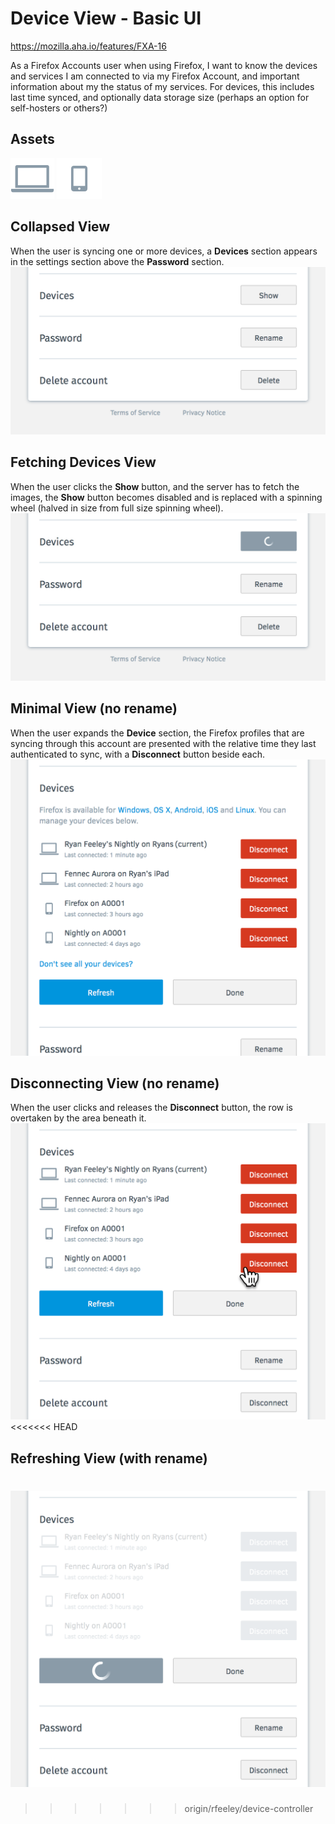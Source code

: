 
Device View - Basic UI
======================

https://mozilla.aha.io/features/FXA-16

As a Firefox Accounts user when using Firefox, I want to know the devices and services I am connected to via my Firefox Account, and important information about my the status of my services. For devices, this includes last time synced, and optionally data storage size (perhaps an option for self-hosters or others?)

## Assets
![PC Icon](device-icon-pc.png)
![PC Icon](device-icon-mobile.png)

## Collapsed View
When the user is syncing one or more devices, a **Devices** section appears in the settings section above the **Password** section.
![Collapsed View](devices-collapsed.png)

## Fetching Devices View
When the user clicks the **Show** button, and the server has to fetch the images, the **Show** button becomes disabled and is replaced with a spinning wheel (halved in size from full size spinning wheel).
![Collapsed View](devices-fetching-devices.png)

## Minimal View (no rename)
When the user expands the **Device** section, the Firefox profiles that are syncing through this account are presented with the relative time they last authenticated to sync, with a **Disconnect** button beside each.
![Collapsed View](devices-disconnect-and-refresh-only.png)

## Disconnecting View (no rename)
When the user clicks and releases the **Disconnect** button, the row is overtaken by the area beneath it.
![Disconnecting View](devices-disconnecting.gif)
<<<<<<< HEAD

## Refreshing View (with rename)
![Refreshing View](devices-refreshing.png)
=======
>>>>>>> origin/rfeeley/device-controller
